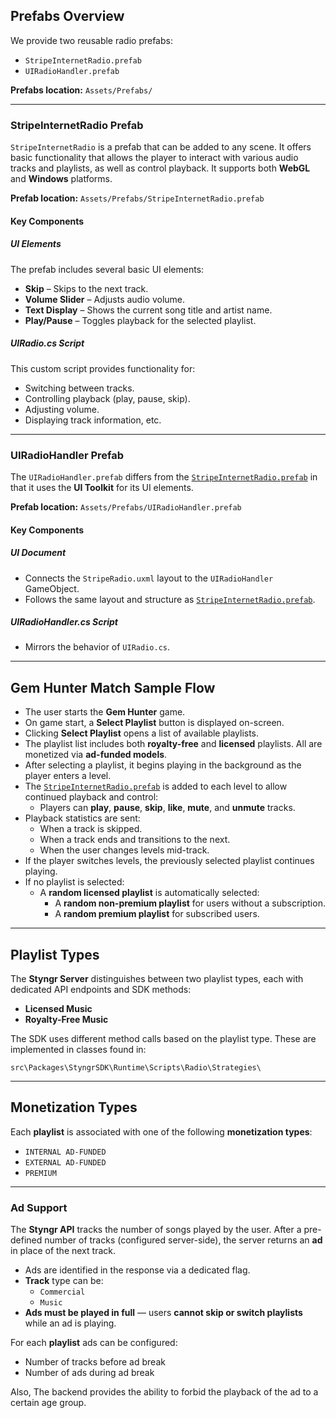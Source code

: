 ## **Prefabs Overview**

We provide two reusable radio prefabs:
- `StripeInternetRadio.prefab`
- `UIRadioHandler.prefab`

**Prefabs location:** `Assets/Prefabs/`

---

### **StripeInternetRadio Prefab**

`StripeInternetRadio` is a prefab that can be added to any scene. It offers basic functionality that allows the player to interact with various audio tracks and playlists, as well as control playback. It supports both **WebGL** and **Windows** platforms.

**Prefab location:** `Assets/Prefabs/StripeInternetRadio.prefab`

#### **Key Components**

##### **UI Elements**
The prefab includes several basic UI elements:
- **Skip** – Skips to the next track.
- **Volume Slider** – Adjusts audio volume.
- **Text Display** – Shows the current song title and artist name.
- **Play/Pause** – Toggles playback for the selected playlist.

##### **UIRadio.cs Script**
This custom script provides functionality for:
- Switching between tracks.
- Controlling playback (play, pause, skip).
- Adjusting volume.
- Displaying track information, etc.

---

### **UIRadioHandler Prefab**

The `UIRadioHandler.prefab` differs from the [`StripeInternetRadio.prefab`](#stripeinternetradio-prefab) in that it uses the **UI Toolkit** for its UI elements.

**Prefab location:** `Assets/Prefabs/UIRadioHandler.prefab`

#### **Key Components**

##### **UI Document**
- Connects the `StripeRadio.uxml` layout to the `UIRadioHandler` GameObject.
- Follows the same layout and structure as [`StripeInternetRadio.prefab`](#stripeinternetradio-prefab).

##### **UIRadioHandler.cs Script**
- Mirrors the behavior of `UIRadio.cs`.

---

## **Gem Hunter Match Sample Flow**

- The user starts the **Gem Hunter** game.
- On game start, a **Select Playlist** button is displayed on-screen.
- Clicking **Select Playlist** opens a list of available playlists.
- The playlist list includes both **royalty-free** and **licensed** playlists. All are monetized via **ad-funded models**.
- After selecting a playlist, it begins playing in the background as the player enters a level.
- The [`StripeInternetRadio.prefab`](#stripeinternetradio-prefab) is added to each level to allow continued playback and control:
  - Players can **play**, **pause**, **skip**, **like**, **mute**, and **unmute** tracks.
- Playback statistics are sent:
  - When a track is skipped.
  - When a track ends and transitions to the next.
  - When the user changes levels mid-track.
- If the player switches levels, the previously selected playlist continues playing.
- If no playlist is selected:
  - A **random licensed playlist** is automatically selected:
    - A **random non-premium playlist** for users without a subscription.
    - A **random premium playlist** for subscribed users.

---

## **Playlist Types**

The **Styngr Server** distinguishes between two playlist types, each with dedicated API endpoints and SDK methods:

- **Licensed Music**
- **Royalty-Free Music**

The SDK uses different method calls based on the playlist type. These are implemented in classes found in:

```
src\Packages\StyngrSDK\Runtime\Scripts\Radio\Strategies\
```

---

## **Monetization Types**

Each **playlist** is associated with one of the following **monetization types**:
- `INTERNAL AD-FUNDED`
- `EXTERNAL AD-FUNDED`
- `PREMIUM`

---

### **Ad Support**

The **Styngr API** tracks the number of songs played by the user. After a pre-defined number of tracks (configured server-side), the server returns an **ad** in place of the next track. 

- Ads are identified in the response via a dedicated flag.
- **Track** type can be:
   - `Commercial`
   - `Music`
- **Ads must be played in full** — users **cannot skip or switch playlists** while an ad is playing.

For each **playlist** ads can be configured:
  - Number of tracks before ad break
  - Number of ads during ad break
  
Also, The backend provides the ability to forbid the playback of the ad to a certain age group.